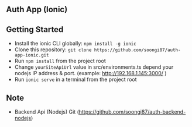 ## Auth App (Ionic)

## Getting Started

* Install the ionic CLI globally: `npm install -g ionic`
* Clone this repository: `git clone https://github.com/soongi87/auth-app-ionic.git`
* Run `npm install` from the project root
* Change `yourSiteApiUrl` value in src/environments.ts depend your nodejs IP address & port. (example: http://192.168.1.145:3000/ )
* Run `ionic serve` in a terminal from the project root

## Note

* Backend Api (Nodejs) Git (https://github.com/soongi87/auth-backend-nodejs)
